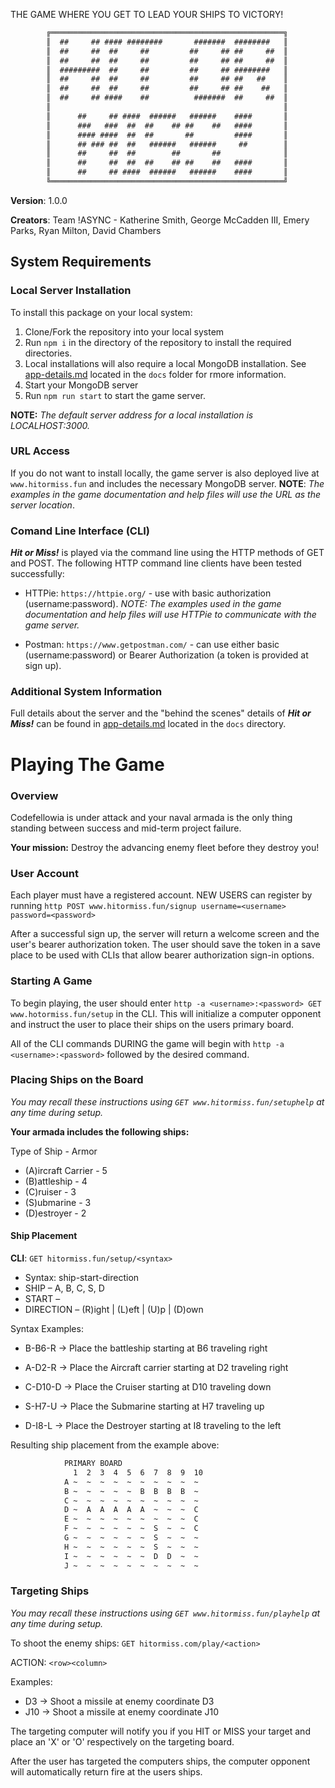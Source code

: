 THE GAME WHERE YOU GET TO LEAD YOUR SHIPS TO VICTORY!
```txt
        ╔════════════════════════════════════════════════════╗
        ║  ##     ## #### ########       #######  ########   ║
        ║  ##     ##  ##     ##         ##     ## ##     ##  ║
        ║  ##     ##  ##     ##         ##     ## ##     ##  ║
        ║  #########  ##     ##         ##     ## ########   ║
        ║  ##     ##  ##     ##         ##     ## ##   ##    ║
        ║  ##     ##  ##     ##         ##     ## ##    ##   ║
        ║  ##     ## ####    ##          #######  ##     ##  ║
        ║                                                    ║
        ║      ##     ## ####  ######   ######    ####       ║
        ║      ###   ###  ##  ##    ## ##    ##   ####       ║
        ║      #### ####  ##  ##       ##         ####       ║
        ║      ## ### ##  ##   ######   ######     ##        ║
        ║      ##     ##  ##        ##       ##              ║
        ║      ##     ##  ##  ##    ## ##    ##   ####       ║
        ║      ##     ## ####  ######   ######    ####       ║
        ╚════════════════════════════════════════════════════╝
```
**Version**: 1.0.0

**Creators**: Team !ASYNC - Katherine Smith, George McCadden III, Emery Parks, Ryan Milton, David Chambers

## System Requirements
### Local Server Installation
To install this package on your local system:
1. Clone/Fork the repository into your local system
2. Run ```npm i``` in the directory of the repository to install the required directories.
3. Local installations will also require a local MongoDB installation.  See [app-details.md](./docs/app-details.md) located in the `docs` folder for rmore information.
4. Start your MongoDB server
5. Run ```npm run start``` to start the game server.

**NOTE:** *The default server address for a local installation is LOCALHOST:3000.*

### URL Access
If you do not want to install locally, the game server is also deployed live at `www.hitormiss.fun` and includes the necessary MongoDB server.  **NOTE**: *The examples in the game documentation and help files will use the URL as the server location*.

### Comand Line Interface (CLI)
***Hit or Miss!*** is played via the command line using the HTTP methods of GET and POST. The following HTTP command line clients have been tested successfully:

* HTTPie: `https://httpie.org/` - use with basic authorization (username:password). *NOTE:*  *The examples used in the game documentation and help files will use HTTPie to communicate with the game server.*

* Postman: `https://www.getpostman.com/` - can use either basic (username:password) or Bearer Authorization (a token is provided at sign up).

### Additional System Information
Full details about the server and the "behind the scenes" details of ***Hit or Miss!*** can be found in [app-details.md](./docs/app-details.md) located in the `docs` directory.

# Playing The Game
### Overview
Codefellowia is under attack and your naval armada is the only thing standing between success and mid-term project failure.

**Your mission:** Destroy the advancing enemy fleet before they destroy you!

### User Account
Each player must have a registered account.  NEW USERS can register by running `http POST www.hitormiss.fun/signup username=<username> password=<password>`

After a successful sign up, the server will return a welcome screen and the user's bearer authorization token.  The user should save the token in a save place to be used with CLIs that allow bearer authorization sign-in options.



### Starting A Game
To begin playing, the user should enter `http -a <username>:<password> GET www.hotormiss.fun/setup` in the CLI.  This will initialize a computer opponent and instruct the user to place their ships on the users primary board.

All of the CLI commands DURING the game will begin with `http -a <username>:<password>` followed by the desired command.

### Placing Ships on the Board
*You may recall these instructions using `GET www.hitormiss.fun/setuphelp` at any time during setup.*

**Your armada includes the following ships:**

Type of Ship - Armor
 * (A)ircraft Carrier - 5
 * (B)attleship - 4
 * (C)ruiser - 3
 * (S)ubmarine - 3
 * (D)estroyer - 2

#### Ship Placement
**CLI**: `GET hitormiss.fun/setup/<syntax>`

* Syntax: ship-start-direction
* SHIP – A, B, C, S, D
* START – <row><column>
* DIRECTION – (R)ight | (L)eft | (U)p | (D)own

Syntax Examples:
- B-B6-R  -> Place the battleship starting at B6 traveling right

- A-D2-R  -> Place the Aircraft carrier starting at D2 traveling right

- C-D10-D -> Place the Cruiser starting at D10 traveling down

- S-H7-U  -> Place the Submarine starting at H7 traveling up

- D-I8-L  -> Place the Destroyer starting at I8 traveling to the left

Resulting ship placement from the example above:
```txt
            PRIMARY BOARD
              1  2  3  4  5  6  7  8  9  10
            A ~  ~  ~  ~  ~  ~  ~  ~  ~  ~
            B ~  ~  ~  ~  ~  B  B  B  B  ~
            C ~  ~  ~  ~  ~  ~  ~  ~  ~  ~
            D ~  A  A  A  A  A  ~  ~  ~  C
            E ~  ~  ~  ~  ~  ~  ~  ~  ~  C
            F ~  ~  ~  ~  ~  ~  S  ~  ~  C
            G ~  ~  ~  ~  ~  ~  S  ~  ~  ~
            H ~  ~  ~  ~  ~  ~  S  ~  ~  ~
            I ~  ~  ~  ~  ~  ~  D  D  ~  ~
            J ~  ~  ~  ~  ~  ~  ~  ~  ~  ~
```

### Targeting Ships
*You may recall these instructions using `GET www.hitormiss.fun/playhelp` at any time during setup.*

To shoot the enemy ships: `GET hitormiss.com/play/<action>`

ACTION: `<row><column>`

Examples:
* D3  ->  Shoot a missile at enemy coordinate D3
* J10 ->  Shoot a missile at enemy coordinate J10

The targeting computer will notify you if you HIT or MISS your target and place an 'X' or 'O' respectively on the targeting board.

After the user has targeted the computers ships, the computer opponent will automatically return fire at the users ships.

